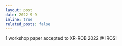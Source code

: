 ```yaml
---
layout: post
date: 2022-9-9
inline: true
related_posts: false
---
```


1 workshop paper accepted to XR-ROB 2022 @ IROS!